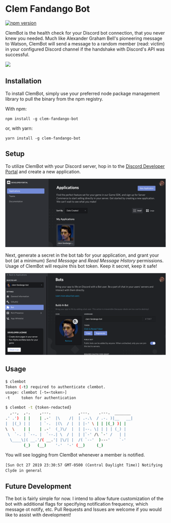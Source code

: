 # Clem Fandango Bot

[![npm version](https://badge.fury.io/js/clem-fandango-bot.svg)](https://badge.fury.io/js/clem-fandango-bot)

ClemBot is the health check for your Discord bot connection, that you never knew you needed. Much like Alexander Graham Bell's pioneering message to Watson, ClemBot will send a message to a random member (read: victim) in your configured Discord channel if the handshake with Discord's API was successful.

![](https://i.redd.it/pmxcd1170pyz.png)

## Installation

To install ClemBot, simply use your preferred node package management library to pull the binary from the npm registry.

With npm:
```node
npm install -g clem-fandango-bot
```

or, with yarn:
```node
yarn install -g clem-fandango-bot
```

## Setup

To utilize ClemBot with your Discord server, hop in to the [Discord Developer Portal](https://discordapp.com/developers/applications/) and create a new application.

![](img/img-1.png)

Next, generate a secret in the bot tab for your application, and grant your bot (at a minimum) _Send Message_ and _Read Message History_ permissions. Usage of ClemBot will require this bot token. Keep it secret, keep it safe!

![](img/img-2.png)

## Usage

```bash
$ clembot                                                                               
Token (-t) required to authenticate clembot.
usage: clembot [-t=<token>]
-t     token for authentication
```

```bash
$ clembot -t {token-redacted}  
  ,--,  ,-.    ,---.            ,---.    .---.  _______ 
.' .')  | |    | .-'  |\    /|  | .-.\  / .-. )|__   __|
|  |(_) | |    | `-.  |(\  / |  | |-' \ | | |(_) )| |   
\  \    | |    | .-'  (_)\/  |  | |--. \| | | | (_) |   
 \  `-. | `--. |  `--.| \  / |  | |`-' /\ `-' /   | |   
  \____\|( __.'/( __.'| |\/| |  /( `--'  )---'    `-'   
        (_)   (__)    '-'  '-' (__)     (_)             
```

You will see logging from ClemBot whenever a member is notified.

`[Sun Oct 27 2019 23:30:57 GMT-0500 (Central Daylight Time)] Notifying Clyde in general`

## Future Development

The bot is fairly simple for now. I intend to allow future customization of the bot with additional flags for specifying notification frequency, which message ot notify, etc. Pull Requests and Issues are welcome if you would like to assist with development!